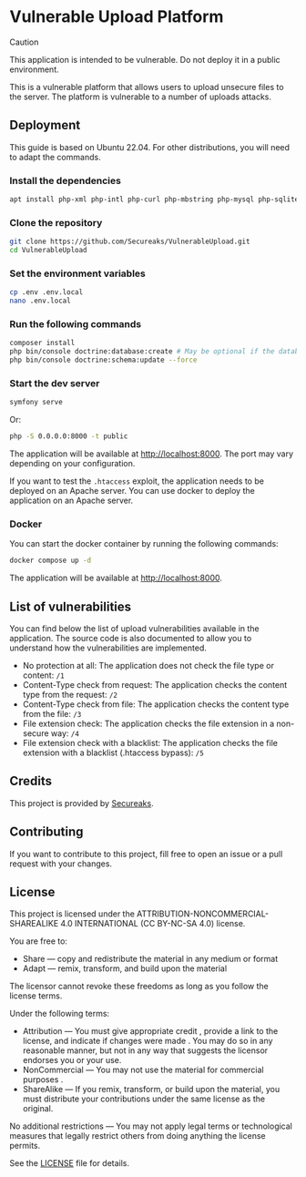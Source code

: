# Vulnerable Upload Platform

> [!CAUTION]
> This application is intended to be vulnerable. Do not deploy it in a public environment.

This is a vulnerable platform that allows users to upload unsecure files to the server. The platform is vulnerable to a 
number of uploads attacks.

## Deployment

This guide is based on Ubuntu 22.04. For other distributions, you will need to adapt the commands.

### Install the dependencies

```bash
apt install php-xml php-intl php-curl php-mbstring php-mysql php-sqlite3 php-zip php-gd php-imagick
```

### Clone the repository

```bash
git clone https://github.com/Secureaks/VulnerableUpload.git
cd VulnerableUpload
```

### Set the environment variables

```bash
cp .env .env.local
nano .env.local
```

### Run the following commands

```bash
composer install
php bin/console doctrine:database:create # May be optional if the database already exists
php bin/console doctrine:schema:update --force
```

### Start the dev server

```bash
symfony serve
```

Or:

```bash
php -S 0.0.0.0:8000 -t public
```

The application will be available at [http://localhost:8000](http://localhost:8000). The port may vary depending on your
configuration.

If you want to test the `.htaccess` exploit, the application needs to be deployed on an Apache server. You can use docker
to deploy the application on an Apache server.

### Docker

You can start the docker container by running the following commands:

```bash
docker compose up -d
```

The application will be available at [http://localhost:8000](http://localhost:8000).

## List of vulnerabilities

You can find below the list of upload vulnerabilities available in the application. The source code is also documented to allow
you to understand how the vulnerabilities are implemented.

- No protection at all: The application does not check the file type or content: `/1`
- Content-Type check from request: The application checks the content type from the request: `/2`
- Content-Type check from file: The application checks the content type from the file: `/3`
- File extension check: The application checks the file extension in a non-secure way: `/4`
- File extension check with a blacklist: The application checks the file extension with a blacklist (.htaccess bypass): `/5`

## Credits

This project is provided by [Secureaks](https://secureaks.com).

## Contributing

If you want to contribute to this project, fill free to open an issue or a pull request with your changes.

## License

This project is licensed under the ATTRIBUTION-NONCOMMERCIAL-SHAREALIKE 4.0 INTERNATIONAL (CC BY-NC-SA 4.0) license.

You are free to:

- Share — copy and redistribute the material in any medium or format
- Adapt — remix, transform, and build upon the material

The licensor cannot revoke these freedoms as long as you follow the license terms.

Under the following terms:

- Attribution — You must give appropriate credit , provide a link to the license, and indicate if changes were made . You may do so in any reasonable manner, but not in any way that suggests the licensor endorses you or your use.
- NonCommercial — You may not use the material for commercial purposes .
- ShareAlike — If you remix, transform, or build upon the material, you must distribute your contributions under the same license as the original.

No additional restrictions — You may not apply legal terms or technological measures that legally restrict others from doing anything the license permits.

See the [LICENSE](LICENSE) file for details.

